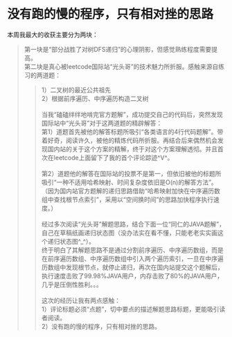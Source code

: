 没有跑的慢的程序，只有相对挫的思路
=================================

本周我最大的收获主要分为两块：<br>
>第一块是“部分战胜了对树DFS递归”的心理阴影，但感觉熟练程度需要提高。<br>
>第二块是真心被leetcode国际站“光头哥”的技术魅力所折服。感触来源自练习的两道题：<br>
>>1）二叉树的最近公共祖先<br>
>>2）根据前序遍历、中序遍历构造二叉树<br><br>
当我“磕磕绊绊地啃完官方题解”，成功提交自己的代码后，突然发现国际站中“光头哥”对于这两道题的精辟解答：<br>
>第1）道题首先被他的解答标题所吸引“各类语言的4行代码题解”。带着好奇，阅读许久，被他的精炼代码所折服。再结合后来偶然机会发现国内站的关于这个方案的精解，终于对这个方案理解透彻。并且首次在leetcode上面留下了我的首个评论踪迹^V^。<br><br>
>第2）道题他的解答在国际站的投票不是第一，但依旧被他的标题所吸引“一种不适用哈希映射、时间复杂度依旧是O(n)的解答方法”。（因为国内站官方题解的递归思路借助“哈希映射加快在中序遍历数组中查找根节点索引”，采用以“空间换时间”的思路加快程序执行速度。）<br><br>
经过多次阅读“光头哥”解题思路，结合下面一位“同仁的JAVA题解”，自己在草稿纸画递归状态图（没办法实在看不懂，只能老老实实画这个递归状态图^_^）。<br>
终于明白了其解题思路不是通过分割前序遍历、中序遍历数组，而是在前序遍历数组、中序遍历数组中引入两个遍历索引，一旦在中序遍历数组中发现根节点，就停止递归，再次在国内站提交这个题解后，执行速度击败了99.98%JAVA用户，内存击败了80%的JAVA用户，几乎是压倒性胜利。。。<br><br>
这次的经历让我有两点感触：<br>
>1）评论标题必须“点题”，切中要点的描述解题思路标题，更能吸引读者阅读。<br>
>2）没有跑的慢的程序，只有相对挫的思路。<br>
